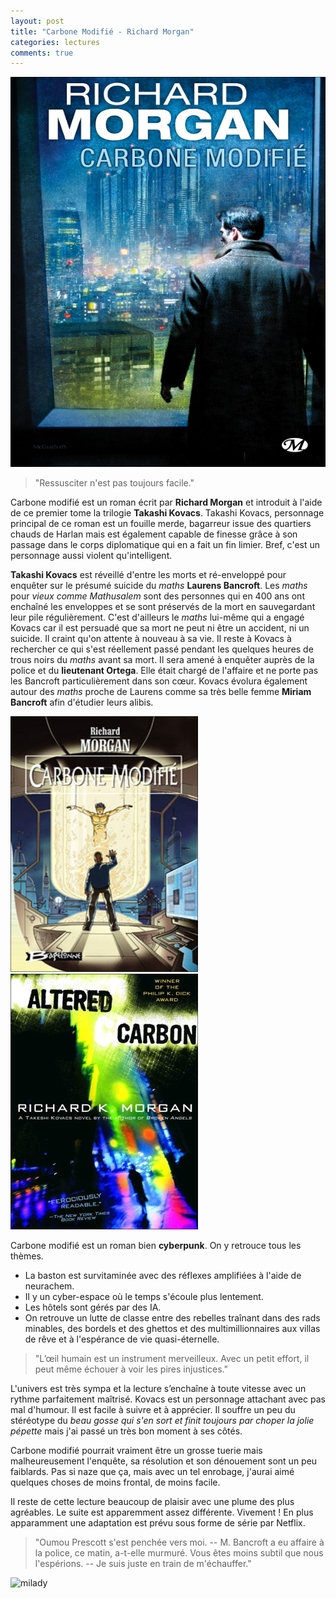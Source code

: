 ```yaml
---
layout: post
title: "Carbone Modifié - Richard Morgan"
categories: lectures
comments: true
---
```


![milady](https://github.com/homeostasie/bouquins/raw/master/_pics/lv/morgan_richard/cm-1.png)

> "Ressusciter n'est pas toujours facile."

Carbone modifié est un roman écrit par **Richard Morgan** et introduit à l'aide de ce premier tome la trilogie **Takashi Kovacs**. Takashi Kovacs, personnage principal de ce roman est un fouille merde, bagarreur issue des quartiers chauds de Harlan mais est également capable de finesse grâce à son passage dans le corps diplomatique qui en a fait un fin limier. Bref, c'est un personnage aussi violent qu'intelligent. 

**Takashi Kovacs** est réveillé d'entre les morts et ré-enveloppé pour enquêter sur le présumé suicide du *maths* **Laurens Bancroft**. Les *maths* pour *vieux comme Mathusalem* sont des personnes qui en 400 ans ont enchaîné les enveloppes et se sont préservés de la mort en sauvegardant leur pile régulièrement. C'est d'ailleurs le *maths* lui-même qui a engagé Kovacs car il est persuadé que sa mort ne peut ni être un accident, ni un suicide. Il craint qu'on attente à nouveau à sa vie. Il reste à Kovacs à rechercher ce qui s'est réellement passé pendant les quelques heures de trous noirs du *maths* avant sa mort. Il sera amené à enquêter auprès de la police et du **lieutenant Ortega**. Elle était chargé de l'affaire et ne porte pas les Bancroft particulièrement dans son cœur. Kovacs évolura également autour des *maths* proche de Laurens comme sa très belle femme **Miriam Bancroft** afin d'étudier leurs alibis.

![milady](https://github.com/homeostasie/bouquins/raw/master/_pics/lv/morgan_richard/cm-2.png) ![milady](https://github.com/homeostasie/bouquins/raw/master/_pics/lv/morgan_richard/cm-3.png)

Carbone modifié est un roman bien **cyberpunk**. On y retrouce tous les thèmes.

* La baston est survitaminée avec des réflexes amplifiées à l'aide de neurachem.
* Il y un cyber-espace où le temps s'écoule plus lentement.
* Les hôtels sont gérés par des IA.
* On retrouve un lutte de classe entre des rebelles traînant dans des rads minables, des bordels et des ghettos et des multimillionnaires aux villas de rêve et à l'espérance de vie quasi-éternelle.

> "L’œil humain est un instrument merveilleux. Avec un petit effort, il peut même échouer à voir les pires injustices." 

L'univers est très sympa et la lecture s’enchaîne à toute vitesse avec un rythme parfaitement maîtrisé. Kovacs est un personnage attachant avec pas mal d'humour. Il est facile à suivre et à apprécier. Il souffre un peu du stéréotype du *beau gosse qui s'en sort et finit toujours par choper la jolie pépette* mais j'ai passé un très bon moment à ses côtés.

Carbone modifié pourrait vraiment être un grosse tuerie mais malheureusement l'enquête, sa résolution et son dénouement sont un peu faiblards. Pas si naze que ça, mais avec un tel enrobage, j'aurai aimé quelques choses de moins frontal, de moins facile.

Il reste de cette lecture beaucoup de plaisir avec une plume des plus agréables. Le suite est apparemment assez différente. Vivement ! En plus apparamment une adaptation est prévu sous forme de série par Netflix.

> "Oumou Prescott s'est penchée vers moi.
> -- M. Bancroft a eu affaire à la police, ce matin, a-t-elle murmuré. Vous êtes moins subtil que nous l'espérions.
> -- Je suis juste en train de m'échauffer."

![milady](/https://github.com/homeostasie/bouquins/raw/master/_pics/lv/morgan_richard/cm-4.png)
